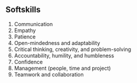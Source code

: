 ## Softskills
1. Communication
2. Empathy
3. Patience
4. Open-mindedness and adaptability
5. Critical thinking, creativity, and problem-solving
6. Accountability, humility, and humbleness
7. Confidence
8. Management (people, time and project)
9. Teamwork and collaboration